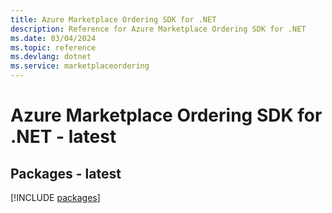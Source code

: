 ```yaml
---
title: Azure Marketplace Ordering SDK for .NET
description: Reference for Azure Marketplace Ordering SDK for .NET
ms.date: 03/04/2024
ms.topic: reference
ms.devlang: dotnet
ms.service: marketplaceordering
---
```

# Azure Marketplace Ordering SDK for .NET - latest
## Packages - latest
[!INCLUDE [packages](marketplace-ordering-index.md)]